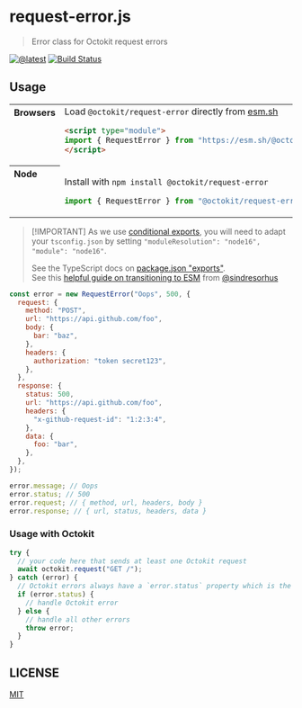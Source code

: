 # request-error.js

> Error class for Octokit request errors

[![@latest](https://img.shields.io/npm/v/@octokit/request-error.svg)](https://www.npmjs.com/package/@octokit/request-error)
[![Build Status](https://github.com/octokit/request-error.js/workflows/Test/badge.svg)](https://github.com/octokit/request-error.js/actions?query=workflow%3ATest)

## Usage

<table>
<tbody valign=top align=left>
<tr><th>
Browsers
</th><td width=100%>
Load <code>@octokit/request-error</code> directly from <a href="https://esm.sh">esm.sh</a>

```html
<script type="module">
import { RequestError } from "https://esm.sh/@octokit/request-error";
</script>
```

</td></tr>
<tr><th>
Node
</th><td>

Install with <code>npm install @octokit/request-error</code>

```js
import { RequestError } from "@octokit/request-error";
```

</td></tr>
</tbody>
</table>

> \[!IMPORTANT\]
> As we use [conditional exports](https://nodejs.org/api/packages.html#conditional-exports), you will need to adapt your `tsconfig.json` by setting `"moduleResolution": "node16", "module": "node16"`.
>
> See the TypeScript docs on [package.json "exports"](https://www.typescriptlang.org/docs/handbook/modules/reference.html#packagejson-exports).<br>
> See this [helpful guide on transitioning to ESM](https://gist.github.com/sindresorhus/a39789f98801d908bbc7ff3ecc99d99c) from [@sindresorhus](https://github.com/sindresorhus)

```js
const error = new RequestError("Oops", 500, {
  request: {
    method: "POST",
    url: "https://api.github.com/foo",
    body: {
      bar: "baz",
    },
    headers: {
      authorization: "token secret123",
    },
  },
  response: {
    status: 500,
    url: "https://api.github.com/foo",
    headers: {
      "x-github-request-id": "1:2:3:4",
    },
    data: {
      foo: "bar",
    },
  },
});

error.message; // Oops
error.status; // 500
error.request; // { method, url, headers, body }
error.response; // { url, status, headers, data }
```

### Usage with Octokit

```js
try {
  // your code here that sends at least one Octokit request
  await octokit.request("GET /");
} catch (error) {
  // Octokit errors always have a `error.status` property which is the http response code
  if (error.status) {
    // handle Octokit error
  } else {
    // handle all other errors
    throw error;
  }
}
```

## LICENSE

[MIT](LICENSE)
